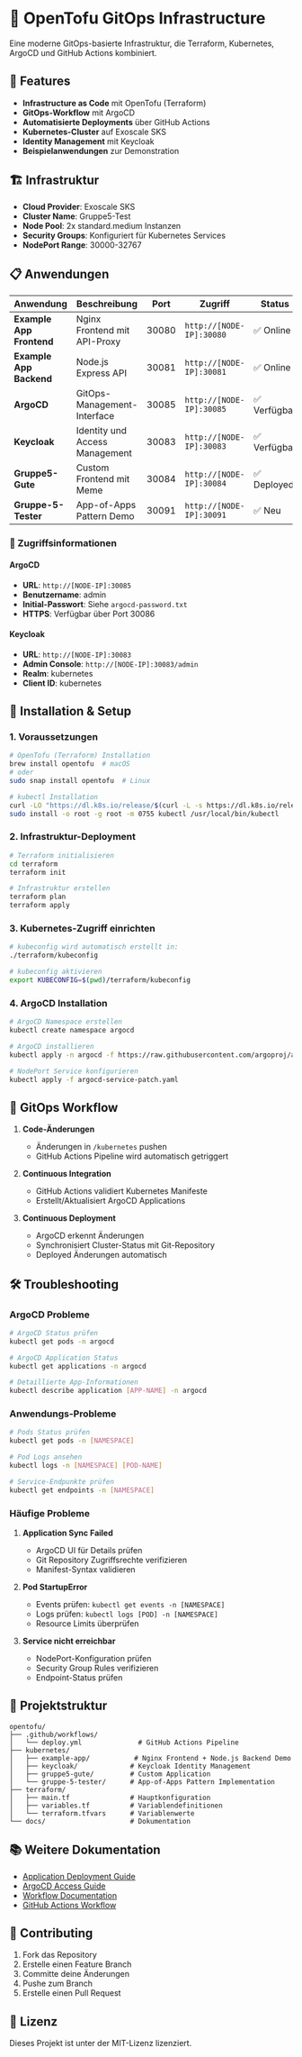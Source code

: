# 🚀 OpenTofu GitOps Infrastructure

Eine moderne GitOps-basierte Infrastruktur, die Terraform, Kubernetes, ArgoCD und GitHub Actions kombiniert.

## 🌟 Features

- **Infrastructure as Code** mit OpenTofu (Terraform)
- **GitOps-Workflow** mit ArgoCD
- **Automatisierte Deployments** über GitHub Actions
- **Kubernetes-Cluster** auf Exoscale SKS
- **Identity Management** mit Keycloak
- **Beispielanwendungen** zur Demonstration

## 🏗️ Infrastruktur

- **Cloud Provider**: Exoscale SKS
- **Cluster Name**: Gruppe5-Test
- **Node Pool**: 2x standard.medium Instanzen
- **Security Groups**: Konfiguriert für Kubernetes Services
- **NodePort Range**: 30000-32767

## 📋 Anwendungen

| Anwendung | Beschreibung | Port | Zugriff | Status |
|-----------|--------------|------|---------|---------|
| **Example App Frontend** | Nginx Frontend mit API-Proxy | 30080 | `http://[NODE-IP]:30080` | ✅ Online |
| **Example App Backend** | Node.js Express API | 30081 | `http://[NODE-IP]:30081` | ✅ Online |
| **ArgoCD** | GitOps-Management-Interface | 30085 | `http://[NODE-IP]:30085` | ✅ Verfügbar |
| **Keycloak** | Identity und Access Management | 30083 | `http://[NODE-IP]:30083` | ✅ Verfügbar |
| **Gruppe5-Gute** | Custom Frontend mit Meme | 30084 | `http://[NODE-IP]:30084` | ✅ Deployed |
| **Gruppe-5-Tester** | App-of-Apps Pattern Demo | 30091 | `http://[NODE-IP]:30091` | ✅ Neu |

### 🔐 Zugriffsinformationen

#### ArgoCD
- **URL**: `http://[NODE-IP]:30085`
- **Benutzername**: admin
- **Initial-Passwort**: Siehe `argocd-password.txt`
- **HTTPS**: Verfügbar über Port 30086

#### Keycloak
- **URL**: `http://[NODE-IP]:30083`
- **Admin Console**: `http://[NODE-IP]:30083/admin`
- **Realm**: kubernetes
- **Client ID**: kubernetes

## 🚀 Installation & Setup

### 1. Voraussetzungen
```bash
# OpenTofu (Terraform) Installation
brew install opentofu  # macOS
# oder
sudo snap install opentofu  # Linux

# kubectl Installation
curl -LO "https://dl.k8s.io/release/$(curl -L -s https://dl.k8s.io/release/stable.txt)/bin/linux/amd64/kubectl"
sudo install -o root -g root -m 0755 kubectl /usr/local/bin/kubectl
```

### 2. Infrastruktur-Deployment
```bash
# Terraform initialisieren
cd terraform
terraform init

# Infrastruktur erstellen
terraform plan
terraform apply
```

### 3. Kubernetes-Zugriff einrichten
```bash
# kubeconfig wird automatisch erstellt in:
./terraform/kubeconfig

# kubeconfig aktivieren
export KUBECONFIG=$(pwd)/terraform/kubeconfig
```

### 4. ArgoCD Installation
```bash
# ArgoCD Namespace erstellen
kubectl create namespace argocd

# ArgoCD installieren
kubectl apply -n argocd -f https://raw.githubusercontent.com/argoproj/argo-cd/stable/manifests/install.yaml

# NodePort Service konfigurieren
kubectl apply -f argocd-service-patch.yaml
```

## 🔄 GitOps Workflow

1. **Code-Änderungen**
   - Änderungen in `/kubernetes` pushen
   - GitHub Actions Pipeline wird automatisch getriggert

2. **Continuous Integration**
   - GitHub Actions validiert Kubernetes Manifeste
   - Erstellt/Aktualisiert ArgoCD Applications

3. **Continuous Deployment**
   - ArgoCD erkennt Änderungen
   - Synchronisiert Cluster-Status mit Git-Repository
   - Deployed Änderungen automatisch

## 🛠️ Troubleshooting

### ArgoCD Probleme
```bash
# ArgoCD Status prüfen
kubectl get pods -n argocd

# ArgoCD Application Status
kubectl get applications -n argocd

# Detaillierte App-Informationen
kubectl describe application [APP-NAME] -n argocd
```

### Anwendungs-Probleme
```bash
# Pods Status prüfen
kubectl get pods -n [NAMESPACE]

# Pod Logs ansehen
kubectl logs -n [NAMESPACE] [POD-NAME]

# Service-Endpunkte prüfen
kubectl get endpoints -n [NAMESPACE]
```

### Häufige Probleme

1. **Application Sync Failed**
   - ArgoCD UI für Details prüfen
   - Git Repository Zugriffsrechte verifizieren
   - Manifest-Syntax validieren

2. **Pod StartupError**
   - Events prüfen: `kubectl get events -n [NAMESPACE]`
   - Logs prüfen: `kubectl logs [POD] -n [NAMESPACE]`
   - Resource Limits überprüfen

3. **Service nicht erreichbar**
   - NodePort-Konfiguration prüfen
   - Security Group Rules verifizieren
   - Endpoint-Status prüfen

## 📁 Projektstruktur

```
opentofu/
├── .github/workflows/
│   └── deploy.yml              # GitHub Actions Pipeline
├── kubernetes/
│   ├── example-app/           # Nginx Frontend + Node.js Backend Demo
│   ├── keycloak/             # Keycloak Identity Management
│   ├── gruppe5-gute/         # Custom Application
│   └── gruppe-5-tester/      # App-of-Apps Pattern Implementation
├── terraform/
│   ├── main.tf               # Hauptkonfiguration
│   ├── variables.tf          # Variablendefinitionen
│   └── terraform.tfvars      # Variablenwerte
└── docs/                     # Dokumentation
```

## 📚 Weitere Dokumentation

- [Application Deployment Guide](APPLICATION_DEPLOYMENT_GUIDE.md)
- [ArgoCD Access Guide](ARGOCD_ACCESS.md)
- [Workflow Documentation](WORKFLOW_PROCESS_DOCUMENTATION.md)
- [GitHub Actions Workflow](GITHUB_ACTIONS_WORKFLOW_REVIEW.md)

## 🤝 Contributing

1. Fork das Repository
2. Erstelle einen Feature Branch
3. Committe deine Änderungen
4. Pushe zum Branch
5. Erstelle einen Pull Request

## 📝 Lizenz

Dieses Projekt ist unter der MIT-Lizenz lizenziert.

